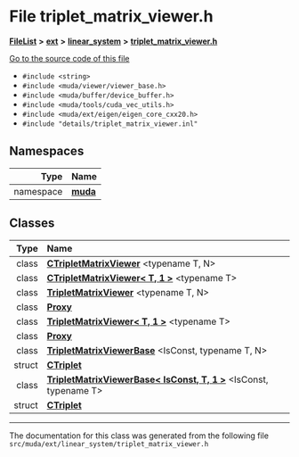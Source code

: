 

# File triplet\_matrix\_viewer.h



[**FileList**](files.md) **>** [**ext**](dir_dee31a662aa40cb7fc08cb07824f4a9a.md) **>** [**linear\_system**](dir_6f09a74f7ee1db37d591c4a0fc2f2223.md) **>** [**triplet\_matrix\_viewer.h**](triplet__matrix__viewer_8h.md)

[Go to the source code of this file](triplet__matrix__viewer_8h_source.md)



* `#include <string>`
* `#include <muda/viewer/viewer_base.h>`
* `#include <muda/buffer/device_buffer.h>`
* `#include <muda/tools/cuda_vec_utils.h>`
* `#include <muda/ext/eigen/eigen_core_cxx20.h>`
* `#include "details/triplet_matrix_viewer.inl"`













## Namespaces

| Type | Name |
| ---: | :--- |
| namespace | [**muda**](namespacemuda.md) <br> |


## Classes

| Type | Name |
| ---: | :--- |
| class | [**CTripletMatrixViewer**](classmuda_1_1_c_triplet_matrix_viewer.md) &lt;typename T, N&gt;<br> |
| class | [**CTripletMatrixViewer&lt; T, 1 &gt;**](classmuda_1_1_c_triplet_matrix_viewer_3_01_t_00_011_01_4.md) &lt;typename T&gt;<br> |
| class | [**TripletMatrixViewer**](classmuda_1_1_triplet_matrix_viewer.md) &lt;typename T, N&gt;<br> |
| class | [**Proxy**](classmuda_1_1_triplet_matrix_viewer_1_1_proxy.md) <br> |
| class | [**TripletMatrixViewer&lt; T, 1 &gt;**](classmuda_1_1_triplet_matrix_viewer_3_01_t_00_011_01_4.md) &lt;typename T&gt;<br> |
| class | [**Proxy**](classmuda_1_1_triplet_matrix_viewer_3_01_t_00_011_01_4_1_1_proxy.md) <br> |
| class | [**TripletMatrixViewerBase**](classmuda_1_1_triplet_matrix_viewer_base.md) &lt;IsConst, typename T, N&gt;<br> |
| struct | [**CTriplet**](structmuda_1_1_triplet_matrix_viewer_base_1_1_c_triplet.md) <br> |
| class | [**TripletMatrixViewerBase&lt; IsConst, T, 1 &gt;**](classmuda_1_1_triplet_matrix_viewer_base_3_01_is_const_00_01_t_00_011_01_4.md) &lt;IsConst, typename T&gt;<br> |
| struct | [**CTriplet**](structmuda_1_1_triplet_matrix_viewer_base_3_01_is_const_00_01_t_00_011_01_4_1_1_c_triplet.md) <br> |



















































------------------------------
The documentation for this class was generated from the following file `src/muda/ext/linear_system/triplet_matrix_viewer.h`

